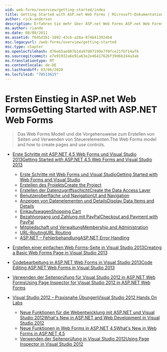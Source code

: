 ```yaml
---
uid: web-forms/overview/getting-started/index
title: Getting Started with ASP.net Web Forms | Microsoft-Dokumentation
author: rick-anderson
description: Erfahren Sie mehr über ASP.net Web Forms ASP.net Web Forms Sie mit einem vertrauten, ereignisgesteuerten Drag & Drop-Modell dynamische Websites erstellen können. Eine Entwurfs Oberfläche und ein Hund...
ms.author: riande
ms.date: 08/08/2011
ms.assetid: f645d3b1-1092-43c6-a28a-074b413924b4
msc.legacyurl: /web-forms/overview/getting-started
msc.type: chapter
ms.openlocfilehash: d76e65ae807b1da97d07199e7f0fce21fbf14af6
ms.sourcegitcommit: e7e91932a6e91a63e2e46417626f39d6b244a3ab
ms.translationtype: MT
ms.contentlocale: de-DE
ms.lasthandoff: 03/06/2020
ms.locfileid: "78513615"
---
```

# <a name="getting-started-with-aspnet-web-forms"></a><span data-ttu-id="0c499-104">Ersten Einstieg in ASP.net Web Forms</span><span class="sxs-lookup"><span data-stu-id="0c499-104">Getting Started with ASP.NET Web Forms</span></span>

> <span data-ttu-id="0c499-105">Das Web Forms Modell und die Vorgehensweise zum Erstellen von Seiten und Verwenden von Steuerelementen.</span><span class="sxs-lookup"><span data-stu-id="0c499-105">The Web Forms model and how to create pages and use controls.</span></span>

- [<span data-ttu-id="0c499-106">Erste Schritte mit ASP.NET 4.5 Web Forms und Visual Studio 2013</span><span class="sxs-lookup"><span data-stu-id="0c499-106">Getting Started with ASP.NET 4.5 Web Forms and Visual Studio 2013</span></span>](getting-started-with-aspnet-45-web-forms/index.md)

    - [<span data-ttu-id="0c499-107">Erste Schritte mit Web Forms und Visual Studio</span><span class="sxs-lookup"><span data-stu-id="0c499-107">Getting Started with Web Forms and Visual Studio</span></span>](getting-started-with-aspnet-45-web-forms/introduction-and-overview.md)
    - [<span data-ttu-id="0c499-108">Erstellen des Projekts</span><span class="sxs-lookup"><span data-stu-id="0c499-108">Create the Project</span></span>](getting-started-with-aspnet-45-web-forms/create-the-project.md)
    - [<span data-ttu-id="0c499-109">Erstellen der Datenzugriffsschicht</span><span class="sxs-lookup"><span data-stu-id="0c499-109">Create the Data Access Layer</span></span>](getting-started-with-aspnet-45-web-forms/create_the_data_access_layer.md)
    - [<span data-ttu-id="0c499-110">Benutzeroberfläche und Navigation</span><span class="sxs-lookup"><span data-stu-id="0c499-110">UI and Navigation</span></span>](getting-started-with-aspnet-45-web-forms/ui_and_navigation.md)
    - [<span data-ttu-id="0c499-111">Anzeigen von Datenelementen und Details</span><span class="sxs-lookup"><span data-stu-id="0c499-111">Display Data Items and Details</span></span>](getting-started-with-aspnet-45-web-forms/display_data_items_and_details.md)
    - [<span data-ttu-id="0c499-112">Einkaufswagen</span><span class="sxs-lookup"><span data-stu-id="0c499-112">Shopping Cart</span></span>](getting-started-with-aspnet-45-web-forms/shopping-cart.md)
    - [<span data-ttu-id="0c499-113">Bezahlvorgang und Zahlung mit PayPal</span><span class="sxs-lookup"><span data-stu-id="0c499-113">Checkout and Payment with PayPal</span></span>](getting-started-with-aspnet-45-web-forms/checkout-and-payment-with-paypal.md)
    - [<span data-ttu-id="0c499-114">Mitgliedschaft und Verwaltung</span><span class="sxs-lookup"><span data-stu-id="0c499-114">Membership and Administration</span></span>](getting-started-with-aspnet-45-web-forms/membership-and-administration.md)
    - [<span data-ttu-id="0c499-115">URL-Routing</span><span class="sxs-lookup"><span data-stu-id="0c499-115">URL Routing</span></span>](getting-started-with-aspnet-45-web-forms/url-routing.md)
    - [<span data-ttu-id="0c499-116">ASP.NET – Fehlerbehandlung</span><span class="sxs-lookup"><span data-stu-id="0c499-116">ASP.NET Error Handling</span></span>](getting-started-with-aspnet-45-web-forms/aspnet-error-handling.md)
- [<span data-ttu-id="0c499-117">Erstellen einer einfachen Web Forms-Seite in Visual Studio 2013</span><span class="sxs-lookup"><span data-stu-id="0c499-117">Creating a Basic Web Forms Page in Visual Studio 2013</span></span>](creating-a-basic-web-forms-page.md)
- [<span data-ttu-id="0c499-118">Codebearbeitung in ASP.NET Web Forms in Visual Studio 2013</span><span class="sxs-lookup"><span data-stu-id="0c499-118">Code Editing ASP.NET Web Forms in Visual Studio 2013</span></span>](code-editing-in-web-forms-pages.md)
- [<span data-ttu-id="0c499-119">Verwenden der Seitenprüfung für Visual Studio 2012 in ASP.NET Web Forms</span><span class="sxs-lookup"><span data-stu-id="0c499-119">Using Page Inspector for Visual Studio 2012 in ASP.NET Web Forms</span></span>](using-page-inspector-in-a-visual-studio-11-beta-web-forms-project.md)
- [<span data-ttu-id="0c499-120">Visual Studio 2012 – Praxisnahe Übungen</span><span class="sxs-lookup"><span data-stu-id="0c499-120">Visual Studio 2012 Hands On Labs</span></span>](hands-on-labs/index.md)

    - [<span data-ttu-id="0c499-121">Neue Funktionen für die Webentwicklung mit ASP.NET und Visual Studio 2012</span><span class="sxs-lookup"><span data-stu-id="0c499-121">What's New in ASP.NET and Web Development in Visual Studio 2012</span></span>](hands-on-labs/whats-new-in-aspnet-and-web-development-in-visual-studio-2012.md)
    - [<span data-ttu-id="0c499-122">Neue Funktionen in Web Forms in ASP.NET 4.5</span><span class="sxs-lookup"><span data-stu-id="0c499-122">What's New in Web Forms in ASP.NET 4.5</span></span>](hands-on-labs/whats-new-in-web-forms-in-aspnet-45.md)
    - [<span data-ttu-id="0c499-123">Verwenden der Seitenprüfung in Visual Studio 2012</span><span class="sxs-lookup"><span data-stu-id="0c499-123">Using Page Inspector in Visual Studio 2012</span></span>](hands-on-labs/using-page-inspector-in-visual-studio-2012.md)
